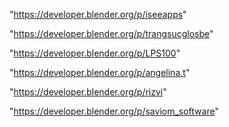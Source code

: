 "https://developer.blender.org/p/iseeapps"

"https://developer.blender.org/p/trangsucglosbe"

"https://developer.blender.org/p/LPS100"

"https://developer.blender.org/p/angelina.t"

"https://developer.blender.org/p/rizvi"

"https://developer.blender.org/p/saviom_software"

 
